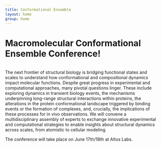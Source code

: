 ```yaml
---
title: Conformational Ensemble
layout: home
group: home
---
```


# Macromolecular Conformational Ensemble Conference!

<br>
The next frontier of structural biology is bridging functional states and scales to understand how conformational and compositional dynamics impact molecular functions. Despite great progress in experimental and computational approaches, many pivotal questions linger. These include exploring dynamics in transient biology events, the mechanisms underpinning long-range structural interactions within proteins, the alterations in the protein conformational landscape triggered by binding events or the formation of complexes, and, crucially, the implications of these processes for in vivo observations. We will convene a multidisciplinary assembly of experts to exchange innovative experimental and computational strategies to enable insights about structural dynamics across scales, from atomistic to cellular modeling.






The conference will take place on June 17th/18th at Altos Labs.

